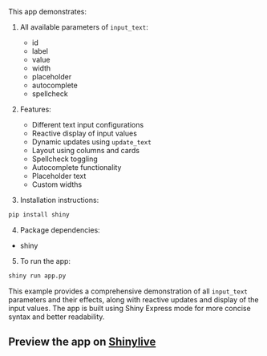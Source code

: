 This app demonstrates:

1. All available parameters of `input_text`:
   - id
   - label
   - value
   - width
   - placeholder
   - autocomplete
   - spellcheck

2. Features:
   - Different text input configurations
   - Reactive display of input values
   - Dynamic updates using `update_text`
   - Layout using columns and cards
   - Spellcheck toggling
   - Autocomplete functionality
   - Placeholder text
   - Custom widths

3. Installation instructions:
```bash
pip install shiny
```

4. Package dependencies:
- shiny

5. To run the app:
```bash
shiny run app.py
```

This example provides a comprehensive demonstration of all `input_text` parameters and their effects, along with reactive updates and display of the input values. The app is built using Shiny Express mode for more concise syntax and better readability.
## Preview the app on [Shinylive](https://shinylive.io/py/app/#h=0&code=NobwRAdghgtgpmAXAAjFADugdOgnmAGlQGMB7CAFzkqVQDMAnUmZAZwAsBLCXZTmdKQYVkDOFGIVOANzgAdCI2ZsuPLHAAe6Ma1Z8BQkd3QBXCkROciYiABM4DBQoDEyAMpwR6KAHM4yUnQpclYFSxxfOAB9QIpWAAopCgAbOABeOTAAFU0RAEkIUxEAETgYUkyiOk5k5KgAI1S0rIYTOABKJwgAd04KdmRwutxSMyiyZJMYCAT2xAVkReRXACEoVk5iZCoNI0KzBaXw4zGdinjDpaXMs4BGSsur5Ey1ja2c3eQCooeIJ6XpFBJulMqU6FATMkRGdfv9Fr1bP0MmAAMwABjR6A0mUenQgj1cHz2RWQvX6yHQdWIcHYpGS9kcfyOnCwJwoUTOFyZ-xuuQATLC4ZkiV99iIyQMAApUml0hmC-6A4HIhVPSkSWX0hzIgCilAc21yyHYDjgWHNqquCKRmXRmOxYFxXSuhKNbNJfQGEIopDIAlSVEexzFHNyXLhzzAZxRluu2SN3zMHvJAEEzL7mJTPPJCI8rkq2irc9y1TLaVqGMiWrwKLh0NwfMgAOQAKVI7AgTdji29Gf92eR0Hg3Y9iPYyLtWJxJbxBOQIvdErY6DgtWIJuIAGtkNQGqlbEGWWzQ7tw0Ko7kACwj4UJsXJgZuFdrjebkcFkHZBi8GCcVjPhtSSEWxQmLCN-1XZJ1zgLdkQoVocwIPMlmtcdbQxKdHRnZ0lldT5F09ZdIOgrdkFsP89zgA8S2DIoT3OZDFl5XYAFYb3jT5E3FQin2I19kGKCjGio98gULTJeOSQDf1YCgoE3OA9G6cgRHqfwuB8dgpM0qgDzAuEIJfGDN2RcFklYRDGNHG1UQwh0nXxCBXEE-9hlERTITiPg-igZBiCgBhqKXcJ-MC+I5kPLBQtsKITSgBkLjALjkAANTExTMjxK5HgAARsBksEsR57DoFRSG6KIP1meYSyuMQKBMBg-nCOSfFYLByOkM8I0WFrfHa9B4joF51k2UUihQEA2SwO5woAX0ypDarhPq2pwIbMmlDVywZcazEm6azj5ebFqsq5VoGjawDTH0-SzKg9ooA6xRm3IUROsB2iWnrmRm-r1uGsBJKg-iuOeopXt2S8Pq+s7ftay7AYAOVIdxnxB4zHvBsxIYoFiYas2cnOQFNbFsZBfLECQpFkHc6DoGDoVR+xyhmeCoAe90THQWwOYynpCJCgLbHCmrzpZaLYvEBLMgAVR5vn5zvElSnKTLIuPanOHIKJ6jMH0IES7neaoXWKHxQhI3lk3-BFLjQKJq48vESQZDNOB6cZ3Kqdd2R1FkSh4mm42+bNiAsqWErkCiUWrNca3FZdgYzm8kklwgOBumQKqrPCEPTc5ZiKHuS2P2RBPdMNXZKmQOo1OScuFcr14xrtsV1eW3qWXz6JC4vXYBUt9VqR27U5abqiKTLOUHHNLAO4jPOJ-oxLoxrsvMjbDsBNIHMI-+JebZXovr1L9LkSRzOiKM0iYU+3Pu+XvuzjYs-lUyS+s5TiVRhEQyMa3JlMAc0iDgCHAgFAYAxAAEdLBiHgJQdqFBdiWzAGQfUNBIEKBgBzSkpAUicHqAoCAUw8AKG8HYdYOEfrAIALpAA)
